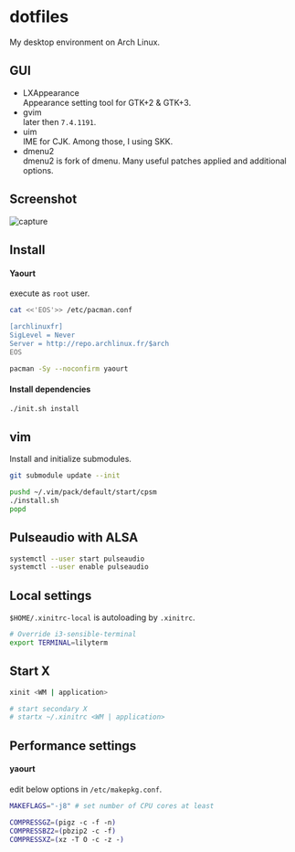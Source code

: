 # dotfiles

My desktop environment on Arch Linux.

## GUI

- LXAppearance  
    Appearance setting tool for GTK+2 & GTK+3.
- gvim  
    later then `7.4.1191`.
- uim  
    IME for CJK. Among those, I using SKK.
- dmenu2  
    dmenu2 is fork of dmenu. Many useful patches applied and additional options.

## Screenshot

![capture](https://www.tkn.tokyo/capture.png)

## Install

#### Yaourt

execute as `root` user.

```sh
cat <<'EOS'>> /etc/pacman.conf

[archlinuxfr]
SigLevel = Never
Server = http://repo.archlinux.fr/$arch
EOS

pacman -Sy --noconfirm yaourt
```

#### Install dependencies

```sh
./init.sh install
```

## vim

Install and initialize submodules.

```sh
git submodule update --init

pushd ~/.vim/pack/default/start/cpsm
./install.sh
popd
```

## Pulseaudio with ALSA

```sh
systemctl --user start pulseaudio
systemctl --user enable pulseaudio
```

## Local settings

`$HOME/.xinitrc-local` is autoloading by `.xinitrc`.

```sh
# Override i3-sensible-terminal
export TERMINAL=lilyterm
```

## Start X

```sh
xinit <WM | application>

# start secondary X
# startx ~/.xinitrc <WM | application>
```


## Performance settings

#### yaourt

edit below options in `/etc/makepkg.conf`.

```sh
MAKEFLAGS="-j8" # set number of CPU cores at least

COMPRESSGZ=(pigz -c -f -n)
COMPRESSBZ2=(pbzip2 -c -f)
COMPRESSXZ=(xz -T O -c -z -)
```
